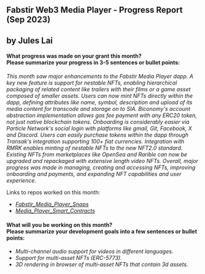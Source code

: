 <h2>Fabstir Web3 Media Player - Progress Report (Sep 2023)<h2>
by Jules Lai

<h4>What progress was made on your grant this month?<br>
Please summarize your progress in 3-5 sentences or bullet points:</h4>

_This month saw major enhancements to the Fabstir Media Player dapp. A key new feature is support for nestable NFTs, enabling hierarchical packaging of related content like trailers with their films or a game asset composed of smaller assets. Users can now mint NFTs directly within the dapp, defining attributes like name, symbol, description and upload of its media content for transcode and storage on to SIA. Biconomy's account abstraction implementation allows gas fee payment with any ERC20 token, not just native blockchain tokens. Onboarding is considerably easier via Particle Network's social login with platforms like gmail, Git, Facebook, X and Discord. Users can easily purchase tokens within the dapp through Transak's integration supporting 100+ fiat currencies. Integration with RMRK enables minting of nestable NFTs to the new NFT2.0 standard. Existing NFTs from marketplaces like OpenSea and Rarible can now be upgraded and repackaged with extensive length video NFTs. Overall, major progress was made in managing, creating and accessing NFTs, improving onboarding and payments, and expanding NFT capabilities and user experience._

Links to repos worked on this month:

- _[Fabstir_Media_Player_Snaps](https://github.com/Fabstir/Fabstir_Media_Player_Snaps/tree/main/packages/site)_
- _[Media_Player_Smart_Contracts](https://github.com/Fabstir/media-player-smart-contracts.git)_

<h4>What will you be working on this month?<br>
Please summarize your development goals into a few sentences or bullet points:</h4>

- _Multi-channel audio support for videos in different languages._
- _Support for multi-asset NFTs (ERC-5773)._
- _3D rendering in browser of multi-asset NFTs that contain 3d assets._
